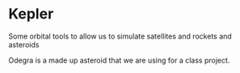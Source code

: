 # Kepler
Some orbital tools to allow us to simulate satellites and rockets and asteroids

Odegra is a made up asteroid that we are using for a class project.
